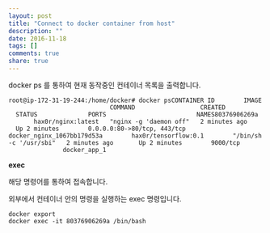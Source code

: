 ```yaml
---
layout: post
title: "Connect to docker container from host"
description: ""
date: 2016-11-18
tags: []
comments: true
share: true
---
```


docker ps 를 통하여 현재 동작중인 컨테이너 목록을 출력합니다.

  

    root@ip-172-31-19-244:/home/docker# docker psCONTAINER ID        IMAGE                             COMMAND                  CREATED             STATUS              PORTS                         NAMES80376906269a        hax0r/nginx:latest   "nginx -g 'daemon off"   2 minutes ago       Up 2 minutes        0.0.0.0:80->80/tcp, 443/tcp   docker_nginx_1067bb179d53a        hax0r/tensorflow:0.1        "/bin/sh -c '/usr/sbi"   2 minutes ago       Up 2 minutes        9000/tcp                      docker_app_1

  

**exec**

해당 명령어를 통하여 접속합니다.

외부에서 컨테이너 안의 명령을 실행하는 exec 명령입니다.

  

    docker export    
    docker exec -it 80376906269a /bin/bash

